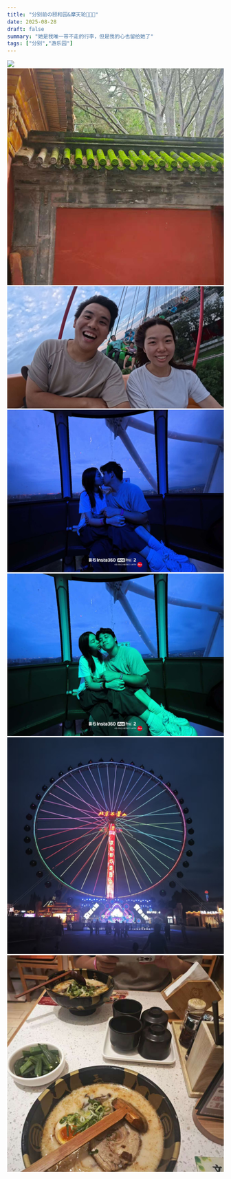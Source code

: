 ```yaml
---
title: "分别前の颐和园&摩天轮🎢🏰🎠"
date: 2025-08-28
draft: false
summary: "她是我唯一带不走的行李，但是我的心也留给她了"
tags: ["分别","游乐园"]
---
```

![](./1.gif)
![](./2.jpg)
![](./2.2.jpg) 
![](./3.jpg) 
![](./4.jpg) 
![](./5.jpg) 
![](./6.jpg) 







